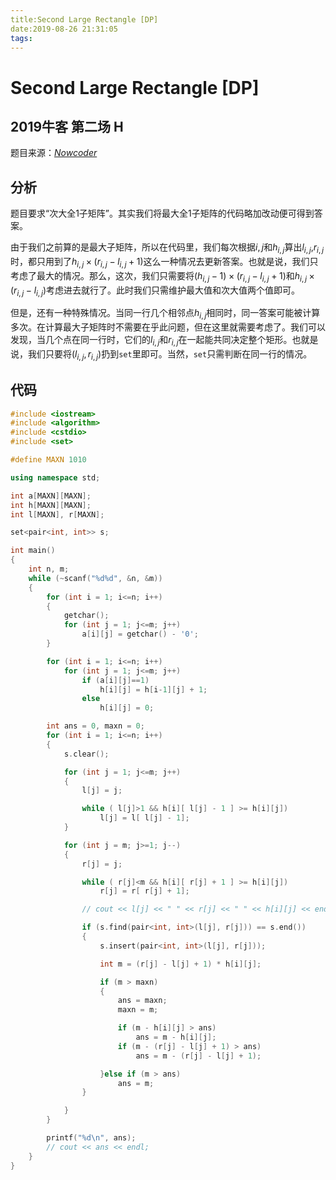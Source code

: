 ```yaml
---
title:Second Large Rectangle [DP]
date:2019-08-26 21:31:05
tags:
---
```


# Second Large Rectangle [DP]

## 2019牛客 第二场 H

<!--more-->

题目来源：[_Nowcoder_](https://ac.nowcoder.com/acm/contest/882/H)

## 分析

题目要求“次大全1子矩阵”。其实我们将最大全1子矩阵的代码略加改动便可得到答案。

由于我们之前算的是最大子矩阵，所以在代码里，我们每次根据$i, j$和$h_{i,j}$算出$l_{i,j}$,$r_{i,j}$时，都只用到了$h_{i,j} \times (r_{i,j} - l_{i,j} + 1)$这么一种情况去更新答案。也就是说，我们只考虑了最大的情况。那么，这次，我们只需要将$(h_{i,j} - 1) \times (r_{i,j} - l_{i,j} + 1)$和$h_{i,j} \times (r_{i,j} - l_{i,j})$考虑进去就行了。此时我们只需维护最大值和次大值两个值即可。

但是，还有一种特殊情况。当同一行几个相邻点$h_{i,j}$相同时，同一答案可能被计算多次。在计算最大子矩阵时不需要在乎此问题，但在这里就需要考虑了。我们可以发现，当几个点在同一行时，它们的$l_{i,j}$和$r_{i,j}$在一起能共同决定整个矩形。也就是说，我们只要将$(l_{i,j},r_{i,j})$扔到`set`里即可。当然，`set`只需判断在同一行的情况。

## 代码

```C++
#include <iostream>
#include <algorithm>
#include <cstdio>
#include <set>

#define MAXN 1010

using namespace std;

int a[MAXN][MAXN];
int h[MAXN][MAXN];
int l[MAXN], r[MAXN];

set<pair<int, int>> s;

int main()
{
    int n, m;
    while (~scanf("%d%d", &n, &m))
    {
        for (int i = 1; i<=n; i++)
        {
            getchar();
            for (int j = 1; j<=m; j++)
                a[i][j] = getchar() - '0';
        }

        for (int i = 1; i<=n; i++)
            for (int j = 1; j<=m; j++)
                if (a[i][j]==1)
                    h[i][j] = h[i-1][j] + 1;
                else
                    h[i][j] = 0;

        int ans = 0, maxn = 0;
        for (int i = 1; i<=n; i++)
        {
            s.clear();

            for (int j = 1; j<=m; j++)
            {
                l[j] = j;

                while ( l[j]>1 && h[i][ l[j] - 1 ] >= h[i][j])
                    l[j] = l[ l[j] - 1];
            }

            for (int j = m; j>=1; j--)
            {
                r[j] = j;

                while ( r[j]<m && h[i][ r[j] + 1 ] >= h[i][j])
                    r[j] = r[ r[j] + 1];

                // cout << l[j] << " " << r[j] << " " << h[i][j] << endl;

                if (s.find(pair<int, int>(l[j], r[j])) == s.end())
                {
                    s.insert(pair<int, int>(l[j], r[j]));

                    int m = (r[j] - l[j] + 1) * h[i][j];

                    if (m > maxn)
                    {
                        ans = maxn;
                        maxn = m;

                        if (m - h[i][j] > ans)
                            ans = m - h[i][j];
                        if (m - (r[j] - l[j] + 1) > ans)
                            ans = m - (r[j] - l[j] + 1);

                    }else if (m > ans)
                        ans = m;
                }

            }
        }

        printf("%d\n", ans);
        // cout << ans << endl;
    }
}
```
